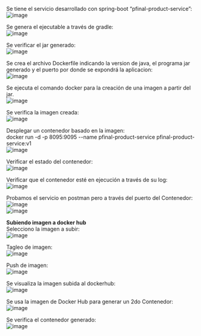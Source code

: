 Se tiene el servicio desarrollado con spring-boot “pfinal-product-service”:<br>
![image](https://github.com/user-attachments/assets/9aa375f8-2085-482a-936d-8ad65fc0eba9)
 
Se genera el ejecutable a través de gradle:<br>
![image](https://github.com/user-attachments/assets/b3dd13cb-ea01-4db5-a5bb-1e7b90c7f444)
 
Se verificar el jar generado:<br>
![image](https://github.com/user-attachments/assets/c4c91bf2-f1f2-413c-b477-c521672c6af1)
 

Se crea el archivo Dockerfile indicando la version de java, el programa jar generado y el puerto por donde se expondrá la aplicacion:<br>
![image](https://github.com/user-attachments/assets/e8603070-85f4-45b0-b470-e3c905f6a486)
 

Se ejecuta el comando docker para la creación de una imagen a partir del jar.<br>
![image](https://github.com/user-attachments/assets/6031ee24-21ef-4e39-b699-7b199f209ff9)
 
Se verifica la imagen creada:<br>
![image](https://github.com/user-attachments/assets/24ec7806-ec04-4e23-a87b-e247a7c25cf7)
 

Desplegar un contenedor basado en la imagen:<br>
docker run -d -p 8095:9095 --name pfinal-product-service pfinal-product-service:v1
<br>
![image](https://github.com/user-attachments/assets/9d1816e0-849a-4c34-98bc-45ce7fe456db)

 
Verificar el estado del contenedor:<br>
![image](https://github.com/user-attachments/assets/f187c1fe-8faa-4c40-bd5d-d3a76fe11173)

 
Verificar que el contenedor esté en ejecución a través de su log:<br>
![image](https://github.com/user-attachments/assets/1b038863-2c09-4246-804d-8fe6d2339aa1)

 
Probamos el servicio en postman pero a través del puerto del Contenedor:<br>
![image](https://github.com/user-attachments/assets/1b2d67af-b730-4f9f-815f-f23a4452b7b1)
<br>
![image](https://github.com/user-attachments/assets/b964e221-1f6b-411d-93c5-7ee154e6c920)



<b>Subiendo imagen a docker hub</b><br>
Selecciono la imagen a subir:<br>
![image](https://github.com/user-attachments/assets/daa6eba5-218a-45cc-94a7-764e1bd1d37f)

 
Tagleo de imagen:<br>
![image](https://github.com/user-attachments/assets/fb3e0825-2c83-4851-89ee-21b012b4cf6e)
 

Push de imagen:<br>
![image](https://github.com/user-attachments/assets/22158b30-f123-4343-a8d4-3edd50042dc4)
 

Se visualiza la imagen subida al dockerhub:<br>
![image](https://github.com/user-attachments/assets/aee10f17-4148-4cb4-889a-d5deaa878407)

 
Se usa la imagen de Docker Hub para generar un 2do Contenedor:<br>
![image](https://github.com/user-attachments/assets/ffb78ca2-8958-4748-a7a5-dee78ed7362d)
 

Se verifica el contenedor generado:<br>
![image](https://github.com/user-attachments/assets/615dcbde-7d68-4f46-8aba-84584737497a)
